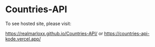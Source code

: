 # Countries-API
To see hosted site, please visit:

https://realmarloxx.github.io/Countries-API/
or
https://countries-api-kode.vercel.app/
